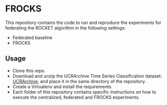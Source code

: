 # FROCKS

This repository contains the code to run and reproduce the experiments for federating the ROCKET algorithm in the following settings:
- Federated baseline
- FROCKS

## Usage
- Clone this repo.
- Download and unzip the UCRArchive Time Series Classification dataset: [UCRArchive](https://www.cs.ucr.edu/%7Eeamonn/time_series_data_2018/), and place it in the same directory of the repository.
- Create a Virtualenv and install the requirements. 
- Each folder of this repository contains specific instructions on how to execute the centralized, federated and FROCKS experiments.
